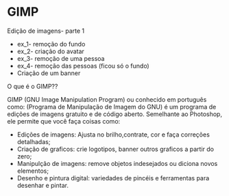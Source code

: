 # GIMP
Edição de imagens- parte 1

- ex_1- remoção do fundo
- ex_2- criação do avatar
- ex_3- remoção de uma pessoa
- ex_4- remoção das pessoas (ficou só o fundo)
- Criação de um banner

 O que é o GIMP??
 
GIMP (GNU Image Manipulation Program) ou conhecido em português como: (Programa de Manipulação de Imagem do GNU) é um programa de edições de imagens gratuito e de código aberto. Semelhante ao Photoshop, ele permite que você faça coisas como:
  - Edições de imagens: Ajusta no brilho,contrate, cor e faça correções detalhadas;
  - Criação de graficos: crie logotipos, banner outros graficos a partir do zero;
  - Manipulção de imagens: remove objetos indesejados ou diciona novos elementos;
  - Desenho e pintura digital: variedades de pincéis e ferramentas para desenhar e pintar.

  
